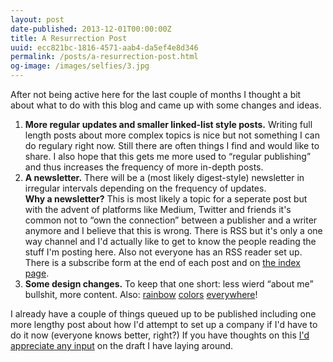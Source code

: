 ```yaml
---
layout: post
date-published: 2013-12-01T00:00:00Z
title: A Resurrection Post
uuid: ecc821bc-1816-4571-aab4-da5ef4e8d346
permalink: /posts/a-resurrection-post.html
og-image: /images/selfies/3.jpg
---
```


After not being active here for the last couple of months I thought a bit about
what to do with this blog and came up with some changes and ideas.

1. **More regular updates and smaller linked-list style posts.** Writing full
   length posts about more complex topics is nice but not something I can do
   regulary right now. Still there are often things I find and would like to
   share. I also hope that this gets me more used to “regular publishing” and
   thus increases the frequency of more in-depth posts.
2. **A newsletter.** There will be a (most likely digest-style)
   newsletter in irregular intervals depending on the frequency of updates.<br>
   **Why a newsletter?** This is most likely a topic for a seperate post but
   with the advent of platforms like Medium, Twitter and friends it's common not to “own
   the connection” between a publisher and a writer anymore and I believe that
   this is wrong. There is RSS but it's only a one way channel and I'd actually like to
   get to know the people reading the stuff I'm posting here. Also not everyone
   has an RSS reader set up. There is a subscribe form at the end of each post
   and on [the index page](/).
3. **Some design changes.** To keep that one short: less wierd “about me”
   bullshit, more content. Also: [rainbow](javascript:;) [colors](javascript:;)
   [everywhere](javascript:;)!

I already have a couple of things queued up to be published including one more
lengthy post about how I'd attempt to set up a company if I'd have to do it now (everyone knows better, right?)
If you have thoughts on this [I'd appreciate any input](mailto://martinklepsch@googlemail.com)
on the draft I have laying around.
